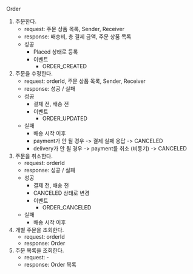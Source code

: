 Order
1. 주문한다.
    * request: 주문 상품 목록, Sender, Receiver
    * response: 배송비, 총 결제 금액, 주문 상품 목록
    * 성공
      * Placed 상태로 등록
      * 이벤트
         * ORDER_CREATED
2. 주문을 수정한다.
    * request: orderId, 주문 상품 목록, Sender, Receiver
    * response: 성공 / 실패
    * 성공
        * 결제 전, 배송 전
        * 이벤트
          * ORDER_UPDATED 
    * 실패
        * 배송 시작 이후
        * payment가 안 될 경우 -> 결제 실패 응답 -> CANCELED
        * delivery가 안 될 경우 -> payment를 취소 (비동기) -> CANCELED
3. 주문을 취소한다.
    * request: orderId
    * response: 성공 / 실패
    * 성공
        * 결제 전, 배송 전
        * CANCELED 상태로 변경
        * 이벤트
           * ORDER_CANCELED
    * 실패
        * 배송 시작 이후
4. 개별 주문을 조회한다.
    * request: orderId
    * response: Order
5. 주문 목록을 조회한다.
    * request: -
    * response: Order 목록
